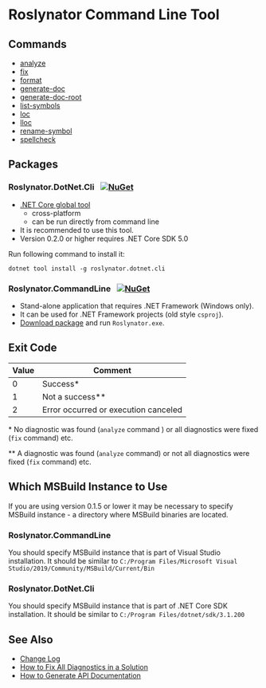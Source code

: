 
# Roslynator Command Line Tool

## Commands

* [analyze](analyze-command.md)
* [fix](fix-command.md)
* [format](format-command.md)
* [generate-doc](generate-doc-command.md)
* [generate-doc-root](generate-doc-root-command.md)
* [list-symbols](list-symbols-command.md)
* [loc](loc-command.md)
* [lloc](lloc-command.md)
* [rename-symbol](rename-symbol-command.md)
* [spellcheck](spellcheck-command.md)

## Packages

### Roslynator.DotNet.Cli &ensp;[![NuGet](https://img.shields.io/nuget/v/Roslynator.DotNet.Cli.svg)](https://nuget.org/packages/Roslynator.DotNet.Cli)

* [.NET Core global tool](https://docs.microsoft.com/dotnet/core/tools/global-tools)
  * cross-platform
  * can be run directly from command line
* It is recommended to use this tool.
* Version 0.2.0 or higher requires .NET Core SDK 5.0

Run following command to install it:

```
dotnet tool install -g roslynator.dotnet.cli
```

### Roslynator.CommandLine &ensp;[![NuGet](https://img.shields.io/nuget/v/Roslynator.CommandLine.svg)](https://nuget.org/packages/Roslynator.CommandLine)

* Stand-alone application that requires .NET Framework (Windows only).
* It can be used for .NET Framework projects (old style `csproj`).
* [Download package](https://www.nuget.org/api/v2/package/Roslynator.CommandLine/0.2.0) and run `Roslynator.exe`.

## Exit Code

Value | Comment
--- | ---
0 | Success\*
1 | Not a success\*\*
2 | Error occurred or execution canceled

\* No diagnostic was found (`analyze` command ) or all diagnostics were fixed (`fix` command) etc.

\*\* A diagnostic was found (`analyze` command) or not all diagnostics were fixed (`fix` command) etc.

## Which MSBuild Instance to Use

If you are using version 0.1.5 or lower it may be necessary to specify MSBuild instance  - a directory where MSBuild binaries are located.

### Roslynator.CommandLine

You should specify MSBuild instance that is part of Visual Studio installation. It should be similar to `C:/Program Files/Microsoft Visual Studio/2019/Community/MSBuild/Current/Bin`

### Roslynator.DotNet.Cli

You should specify MSBuild instance that is part of .NET Core SDK installation. It should be similar to `C:/Program Files/dotnet/sdk/3.1.200`

## See Also

* [Change Log](../../src/CommandLine/ChangeLog.md)
* [How to Fix All Diagnostics in a Solution](../HowToFixAllDiagnostics.md)
* [How to Generate API Documentation](../HowToGenerateDocumentation.md)

